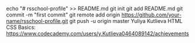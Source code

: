echo "# rsschool-profile" >> README.md
git init
git add README.md
git commit -m "first commit"
git remote add origin https://github.com/your-name/rsschool-profile.git
git push -u origin master
Yuliya Kutlieva
HTML CSS Basics: https://www.codecademy.com/users/y.Kutlieva0464089142/achievements
